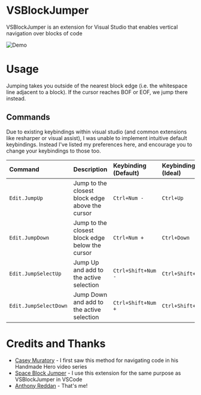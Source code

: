 # VSBlockJumper

 VSBlockJumper is an extension for Visual Studio that enables vertical navigation over blocks of code

![Demo](./media/demo.gif?raw=true "Demo")


# Usage

Jumping takes you outside of the nearest block edge (i.e. the whitespace line adjacent to a block). If the cursor reaches BOF or EOF, we jump there instead.

## Commands

Due to existing keybindings within visual studio (and common extensions like resharper or visual assist), I was unable to implement intuitive default keybindings. Instead I've listed my preferences here, and encourage you to change your keybindings to those too.

|        Command        |  Description                                               | Keybinding (Default)       | Keybinding (Ideal) |
|:--------------------- |:---------------------------------------------------------- |:-------------------------- |:------------------ |
| `Edit.JumpUp`         | Jump to the closest block edge above the cursor            | `Ctrl+Num -`               | `Ctrl+Up`          |
| `Edit.JumpDown`       | Jump to the closest block edge below the cursor            | `Ctrl+Num +`               | `Ctrl+Down`        |
| `Edit.JumpSelectUp`   | Jump Up and add to the active selection                    | `Ctrl+Shift+Num -`         | `Ctrl+Shift+Up`    |
| `Edit.JumpSelectDown` | Jump Down and add to the active selection                  | `Ctrl+Shift+Num +`         | `Ctrl+Shift+Down`  |


# Credits and Thanks

* [Casey Muratory](https://twitter.com/cmuratori) - I first saw this method for navigating code in his Handmade Hero video series
* [Space Block Jumper](https://marketplace.visualstudio.com/items?itemName=jmfirth.vsc-space-block-jumper) - I use this extension for the same purpose as VSBlockJumper in VSCode
* [Anthony Reddan](https://twitter.com/AnthonyReddan) - That's me!